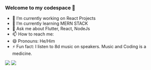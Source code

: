 ### Welcome to my codespace 👋


- 🔭 I’m currently working on React Projects
- 🌱 I’m currently learning MERN STACK
- 💬 Ask me about Flutter, React, NodeJs
- 📫 How to reach me: 
- 😄 Pronouns: He/Him
- ⚡ Fun fact: I listen to 8d music on speakers. Music and Coding is a medicine.

<img src="https://github-readme-stats.vercel.app/api?username=sreyasqb&show_icons=true&theme=tokyonight&count_private=true&custom_title=My Stats">
<img src="https://github-readme-stats.vercel.app/api/top-langs/?username=sreyasqb&layout=compact&&custom_title=My Most Used&card_width=400&text_color=37B9AB&bg_color=1A1B27&langs_count=10)](https://github.com/anuraghazra/github-readme-stats">




